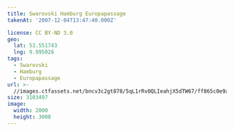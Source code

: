 ```yaml
---
title: Swarovski Hamburg Europapassage
takenAt: '2007-12-04T13:47:40.000Z'

license: CC BY-ND 3.0
geo:
  lat: 53.551743
  lng: 9.995026
tags:
  - Swarovski
  - Hamburg
  - Europapassage
url: >-
  //images.ctfassets.net/bncv3c2gt878/5qL1rRv0QLIeahjX5dTW67/ff865c0e9ae4a602ca17bfb6c1865866/swarovski-hamburg-europapassage_4560262882_o
size: 3103497
image:
  width: 2000
  height: 3008
---
```

